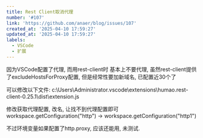 ```yaml
---
title: Rest Client取消代理
number: '#107'
link: 'https://github.com/anaer/blog/issues/107'
created_at: '2025-04-10 17:59:27'
updated_at: '2025-04-10 17:59:27'
labels:
  - VSCode
  - 扩展
---
```

因为VSCode配置了代理, 而用rest-client时 基本上不要代理,
虽然rest-client提供了excludeHostsForProxy配置, 但是经常性要加新域名, 已配置近30个了

可以修改以下文件:
c:\Users\Administrator\.vscode\extensions\humao.rest-client-0.25.1\dist\extension.js

修改获取代理配置, 改名, 让找不到代理配置即可
workspace.getConfiguration("http") -> workspace.getConfiguration("http1")

不过环境变量如果配置了http.proxy, 应该还能用, 未测试.
